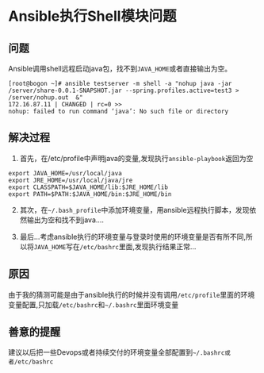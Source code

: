 # Ansible执行Shell模块问题

## 问题

Ansible调用shell远程启动java包，找不到`JAVA_HOME`或者直接输出为空。 

```shell
[root@bogon ~]# ansible testserver -m shell -a "nohup java -jar /server/share-0.0.1-SNAPSHOT.jar --spring.profiles.active=test3 > /server/nohup.out  &"
172.16.87.11 | CHANGED | rc=0 >>
nohup: failed to run command ‘java’: No such file or directory
```

## 解决过程

1. 首先，在/etc/profile中声明java的变量,发现执行`ansible-playbook`返回为空

```shell
export JAVA_HOME=/usr/local/java
export JRE_HOME=/usr/local/java/jre
export CLASSPATH=$JAVA_HOME/lib:$JRE_HOME/lib
export PATH=$PATH:$JAVA_HOME/bin:$JRE_HOME/bin
```
2. 其次，在`~/.bash_profile`中添加环境变量，用ansible远程执行脚本，发现依然输出为空和找不到java....

3. 最后...考虑ansible执行的环境变量与登录时使用的环境变量是否有所不同,所以将`JAVA_HOME`写在`/etc/bashrc`里面,发现执行结果正常...

## 原因

由于我的猜测可能是由于ansible执行的时候并没有调用`/etc/profile`里面的环境变量配置,只加载`/etc/bashrc`和`~/.bashrc`里面环境变量

## 善意的提醒

建议以后把一些Devops或者持续交付的环境变量全部配置到`~/.bashrc或者/etc/bashrc`



